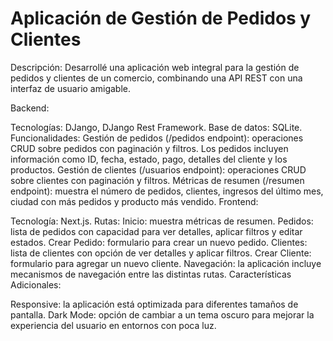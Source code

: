 # Aplicación de Gestión de Pedidos y Clientes

Descripción: Desarrollé una aplicación web integral para la gestión de pedidos y clientes de un comercio, combinando una API REST con una interfaz de usuario amigable.

Backend:

Tecnologías: DJango, DJango Rest Framework.
Base de datos: SQLite.
Funcionalidades:
Gestión de pedidos (/pedidos endpoint): operaciones CRUD sobre pedidos con paginación y filtros. Los pedidos incluyen información como ID, fecha, estado, pago, detalles del cliente y los productos.
Gestión de clientes (/usuarios endpoint): operaciones CRUD sobre clientes con paginación y filtros.
Métricas de resumen (/resumen endpoint): muestra el número de pedidos, clientes, ingresos del último mes, ciudad con más pedidos y producto más vendido.
Frontend:

Tecnología: Next.js.
Rutas:
Inicio: muestra métricas de resumen.
Pedidos: lista de pedidos con capacidad para ver detalles, aplicar filtros y editar estados.
Crear Pedido: formulario para crear un nuevo pedido.
Clientes: lista de clientes con opción de ver detalles y aplicar filtros.
Crear Cliente: formulario para agregar un nuevo cliente.
Navegación: la aplicación incluye mecanismos de navegación entre las distintas rutas.
Características Adicionales:

Responsive: la aplicación está optimizada para diferentes tamaños de pantalla.
Dark Mode: opción de cambiar a un tema oscuro para mejorar la experiencia del usuario en entornos con poca luz.
